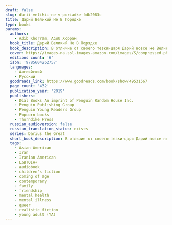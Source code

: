 ```yaml
---
draft: false
slug: darii-velikii-ne-v-poriadke-fdb2083c
title: Дарий Великий Не В Порядке
type: books
params:
  authors:
    - Adib Khorram, Адиб Хоррам
  book_title: Дарий Великий Не В Порядке
  book_description: В отличие от своего тезки-царя Дарий вовсе не Великий. Он наполовину перс, но всю жизнь прожил в Портленде. В раннем возрасте Дарию диагностировали клиническую депрессию, и, несмотря на лечение, ему все еще сложно найти общий язык со сверстниками. Узнав, что его дедушка серьезно болен, Дарий вместе с семьей впервые отправляется в Иран. Там он знакомится с соседским мальчиком Сухрабом, дружба с которым навсегда меняет его жизнь.
  cover: https://images-na.ssl-images-amazon.com/images/S/compressed.photo.goodreads.com/books/1563370922l/49531567.jpg
  editions count: '6'
  isbn: '9785604262757'
  languages:
    - Английский
    - Русский
  goodreads_link: https://www.goodreads.com/book/show/49531567
  page_count: '432'
  publication_year: '2019'
  publishers:
    - Dial Books An imprint of Penguin Random House Inc.
    - Penguin Publishing Group
    - Penguin Young Readers Group
    - Popcorn books
    - Thorndike Press
  russian_audioversion: false
  russian_translation_status: exists
  series: Darius the Great
  short_book_description: В отличие от своего тезки-царя Дарий вовсе не Великий. Он наполовину перс, но всю жизнь прожил в Портленде.
  tags:
    - Asian American
    - Iran
    - Iranian American
    - LGBTQIA+
    - audiobook
    - children's fiction
    - coming of age
    - contemporary
    - family
    - friendship
    - mental health
    - mental illness
    - queer
    - realistic fiction
    - young adult (YA)
---
```

